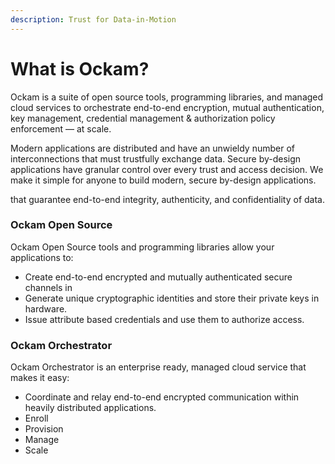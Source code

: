 ```yaml
---
description: Trust for Data-in-Motion
---
```


# What is Ockam?

Ockam is a suite of open source tools, programming libraries, and managed cloud services to orchestrate end-to-end encryption, mutual authentication, key management, credential management & authorization policy enforcement — at scale.

Modern applications are distributed and have an unwieldy number of interconnections that must trustfully exchange data. Secure by-design applications have granular control over every trust and access decision. We make it simple for anyone to build modern, secure by-design applications.



that guarantee end-to-end integrity, authenticity, and confidentiality of data.

### Ockam Open Source

Ockam Open Source tools and programming libraries allow your applications to:

* Create end-to-end encrypted and mutually authenticated secure channels in&#x20;
* Generate unique cryptographic identities and store their private keys in hardware.
* Issue attribute based credentials and use them to authorize access.



### Ockam Orchestrator

Ockam Orchestrator is an enterprise ready, managed cloud service that makes it easy:

* Coordinate and relay end-to-end encrypted communication within heavily distributed applications.
* Enroll
* Provision
* Manage
* Scale
